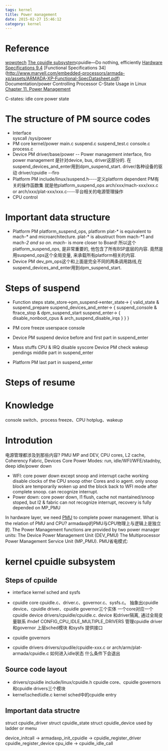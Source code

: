 ```yaml
---
tags: kernel
title: Power management
date: 2015-02-27 15:46:12
category: kernel
---
```


# Reference
[wowotech](http://www.wowotech.net/pm_subsystem/generic_pm_architecture.html)
[The cpuidle subsystem](https://lwn.net/Articles/384146/)cpuidle—Do nothing, efficiently
[Hardware Specifications 9.4](http://www.marvell.com/embedded-processors/armada-xp/assets/HW_MV78460_OS.PDF)
[Functional Specifications 34] (http://www.marvell.com/embedded-processors/armada-xp/assets/ARMADA-XP-Functional-SpecDatasheet.pdf)
Documentation/power
Controlling Processor C-State Usage in Linux
[Chapter 11. Power Management](http://doc.opensuse.org/documentation/html/openSUSE_114/opensuse-tuning/cha.tuning.power.html)

C-states: idle core power state

# The structure of PM source codes
* Interface  
syscall /sys/power
* PM core
kernel/power
main.c suspend.c suspend_test.c console.c process.c
* Device PM
driver/base/power -- Power management interface, firo
power management 是针对device, bus, driver这部分的. 在suspend_devices_and_enter用到dpm_suspend_start.
driver/各种设备的驱动
driver/cpuidle --firo
* Platform PM
include/linux/suspend.h----定义platform dependent PM有关的操作函数集
就是他platform_suspend_ops
arch/xxx/mach-xxx/xxx.c or arch/xxx/plat-xxx/xxx.c----平台相关的电源管理操作
* CPU control

# Important data structure
* Platform PM
platform_suspend_ops, platform plat-* is equivalent to mach-* and microarchitecture.
plat-* is abustruct from mach-*1 and mach-*2 and so on.
mach-* is more closer to Board!
所以这个platform_suspend_ops, 是非常重要的, 他包含了所有BSP底层的内容.
竟然是用suspend_ops这个全局变量, 来承载所有platform相关的内容.
* Device PM
dev_pm_ops这个和上面是完全不同的两条调用路线,在suspend_devices_and_enter用到dpm_suspend_start.
# Steps of suspend
* Function steps
state_store->pm_suspend->enter_state->
{
	valid_state & suspend_prepare
	suspend_devices_and_enter-> {
		suspend_console & ftrace_stop & dpm_suspend_start
		suspend_enter->
		{
			disable_nonboot_cpus & arch_suspend_disable_irqs
		}
	}
}
* PM core
freeze userspace 
console
* Device PM 
suspend device
before and first part in suspend_enter

* Mass stuffs
CPU & IRQ disable
syscore
Device PM check wakeup pendings
middle part in suspend_enter

* Platform PM
last part in suspend_enter 
# Steps of resume


# Knowledge
console switch、process freeze、CPU hotplug、wakeup


# Introdution
电源管理都涉及到那些内容?
PMU MP and DEV, CPU cores, L2 cache, Coherency Fabric, Devices
Core Power Modes: run, idle/WFI/WFE/stadnby, deep idle/power down
* WFI: core power down except snoop and interrupt cache working
disable clocks of the CPU 
snoop other Cores and io agent.
only snoop block are temporarily woken up and the block back to WFI mode after complete snoop.
can recognize interrupt.
* Power down: core power down, l1 flush, cache not mantained/snoop stoped, but l2 & fabric 
can not recognize interrupt, recovery is fully depended on MP_PMU


In hardware layer, we need [PMU](https://en.wikipedia.org/wiki/Power_Management_Unit) to complete power management.
What is the relation of PMU and CPU?
armadaxp的PMU与CPU物理上与逻辑上是独立的.
The Power Management functions are provided by two power manager units:
The Device Power Management Unit (DEV_PMU)
The Multiprocessor Power Management Service Unit (MP_PMU).
PMU省电模式:




# kernel cpuidle subsystem
## Steps of cpuilde
* interface
kernel sched and sysfs

* cpuidle core
cpuidle.c、driver.c、governor.c、sysfs.c。
抽象出cpuidle device、cpuidle driver、cpuidle governor三个实体
一个core对应一个cpuidle device drivers/cpuidle/cpuidle.c.
device 和driver隔离, 通过全局变量联系 ifndef CONFIG_CPU_IDLE_MULTIPLE_DRIVERS
管理cpuidle driver 和governor
上层sched模块 和sysfs 提供接口 

* cpuidle governors

* cpuidle drivers
drivers/cpudile/cpuidle-xxx.c or 
arch/arm/plat-armada/cpuidle.c
如何进入idle状态
什么条件下会退出


## Source code layout
* drivers/cpuidle
include/linux/cpuidle.h
cpuidle core、cpuidle governors和cpuidle drivers三个模块
* kernel\sched\idle.c
kernel sched中的cpuidle entry

## Important data structre
struct cpuidle_driver
struct cpuidle_state
struct cpuidle_device used by ladder or menu



device_initcall -> armadaxp_init_cpuidle -> cpuidle_register_driver  cpuidle_register_device
cpu_idle -> cpuidle_idle_call



